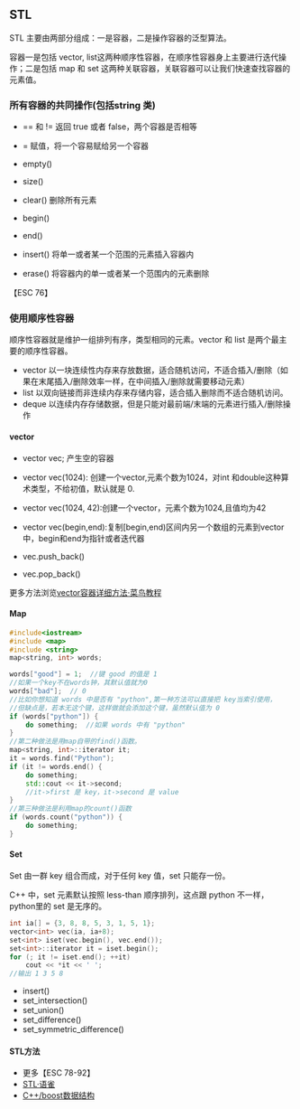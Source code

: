 ## STL

STL 主要由两部分组成：一是容器，二是操作容器的泛型算法。

容器一是包括 vector, list这两种顺序性容器，在顺序性容器身上主要进行迭代操作；二是包括 map 和 set 这两种关联容器，关联容器可以让我们快速查找容器的元素值。

### 所有容器的共同操作(包括string 类)

- == 和 != 返回 true 或者 false，两个容器是否相等

- = 赋值，将一个容易赋给另一个容器
- empty()
- size()
- clear() 删除所有元素
- begin() 
- end()
- insert() 将单一或者某一个范围的元素插入容器内
- erase() 将容器内的单一或者某一个范围内的元素删除

【ESC 76】

### 使用顺序性容器

顺序性容器就是维护一组排列有序，类型相同的元素。vector 和 list 是两个最主要的顺序性容器。

- vector 以一块连续性内存来存放数据，适合随机访问，不适合插入/删除（如果在末尾插入/删除效率一样，在中间插入/删除就需要移动元素）
- list 以双向链接而非连续内存来存储内容，适合插入删除而不适合随机访问。
- deque 以连续内存存储数据，但是只能对最前端/末端的元素进行插入/删除操作

#### vector

- vector<int> vec;  产生空的容器

- vector<int> vec(1024): 创建一个vector,元素个数为1024，对int 和double这种算术类型，不给初值，默认就是 0.
- vector<int> vec(1024, 42):创建一个vector，元素个数为1024,且值均为42
- vector<int> vec(begin,end):复制[begin,end)区间内另一个数组的元素到vector中，begin和end为指针或者迭代器
- vec.push_back()
- vec.pop_back()

更多方法浏览[vector容器详细方法·菜鸟教程](https://www.runoob.com/w3cnote/cpp-vector-container-analysis.html)

#### Map

```C++
#include<iostream>
#include <map>
#include <string>
map<string, int> words;

words["good"] = 1;  //键 good 的值是 1
//如果一个key不在words钟，其默认值就为0
words["bad"];  // 0
//比如你想知道 words 中是否有 "python",第一种方法可以直接把 key当索引使用，
//但缺点是，若本无这个键，这样做就会添加这个键，虽然默认值为 0
if (words["python"]) {
    do something;  //如果 words 中有 "python"
}
//第二种做法是用map自带的find()函数。
map<string, int>::iterator it;
it = words.find("Python");
if (it != words.end() {
    do something;
    std::cout << it->second;
    //it->first 是 key，it->second 是 value
}
//第三种做法是利用map的count()函数
if (words.count("python")) {
    do something;
}
```

#### Set

Set 由一群 key 组合而成，对于任何 key 值，set 只能存一份。

C++ 中，set 元素默认按照 less-than 顺序排列，这点跟 python 不一样，python里的 set 是无序的。
```C++
int ia[] = {3, 8, 8, 5, 3, 1, 5, 1};
vector<int> vec(ia, ia+8);
set<int> iset(vec.begin(), vec.end());
set<int>::iterator it = iset.begin();
for (; it != iset.end(); ++it)
    cout << *it << ' ';
//输出 1 3 5 8
```

- insert()
- set_intersection()
- set_union()
- set_difference()
- set_symmetric_difference()

#### STL方法

- 更多【ESC 78-92】
- [STL·语雀](https://www.yuque.com/huihut/interview/stl_document)
- [C++/boost数据结构](https://zhuanlan.zhihu.com/p/73000084)
